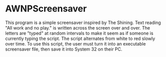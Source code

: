 # AWNPScreensaver

This program is a simple screensaver inspired by The Shining. Text reading "All work and no play." is written across the screen over and over. The letters are "typed" at random intervals to make it seem as if someone is currently typing the script. The script alternates from white to red slowly over time. To use this script, the user must turn it into an executable screensaver file, then save it into System 32 on their PC.
